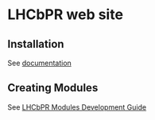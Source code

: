# LHCbPR web site

## Installation

See [documentation](https://gitlab.cern.ch/lhcb-core/LHCbPR2FE/blob/master/backend-angular/app/documentation/readme.md)

## Creating Modules

See [LHCbPR Modules Development Guide](https://gitlab.cern.ch/lhcb-core/LHCbPR2FE/blob/master/documentation/modules-guide.md)
